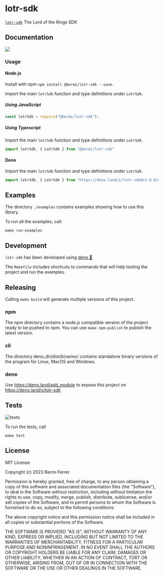 # lotr-sdk

[`lotr-sdk`](https://github.com/bermi/lotr-sdk) The Lord of the Rings SDK

## Documentation

[![](https://mermaid.ink/img/pako:eNptkctOAzEMRX8l8gpE5wciNoi2EgtW3aGRkCdxp9bkAXmogtJ_JzNlQmnJyj72tW7sAyivCSQogzEuGfuAtnWivAfHFo24_2oascxquKZrjrtr-kJdwD9Yijt2SWBPl3iTArte9OQ0hfPiKInPaEt4c3tRsJhohpPtyd7hBEQd2hEOj974UAtxz3YWlvQ9oxrm_Hg-b_xYndeM3iN_0pNbE6WKFboVpn_10wp-DXXeG8Hxdc9GVxiyq1pYgKVgkXW5xKRrIe3IUguyhJq2mE1qoXVja37TZQMrzckHkFs0kRaAOfnNh1MgU8g0N_0c9ASP30tCl_M?type=png)](https://mermaid.live/edit#pako:eNptkctOAzEMRX8l8gpE5wciNoi2EgtW3aGRkCdxp9bkAXmogtJ_JzNlQmnJyj72tW7sAyivCSQogzEuGfuAtnWivAfHFo24_2oascxquKZrjrtr-kJdwD9Yijt2SWBPl3iTArte9OQ0hfPiKInPaEt4c3tRsJhohpPtyd7hBEQd2hEOj974UAtxz3YWlvQ9oxrm_Hg-b_xYndeM3iN_0pNbE6WKFboVpn_10wp-DXXeG8Hxdc9GVxiyq1pYgKVgkXW5xKRrIe3IUguyhJq2mE1qoXVja37TZQMrzckHkFs0kRaAOfnNh1MgU8g0N_0c9ASP30tCl_M)

### Usage

#### Node.js

Install with npm `npm install @bermi/lotr-sdk --save`.

Import the main `lotrSdk` function and type definitions under
`LotrSdk`.

##### Using JavaScript

```javascript
const lotrSdk = require("@bermi/lotr-sdk");
```

##### Using Typescript

Import the main `lotrSdk` function and type definitions under
`LotrSdk`.


```typescript
import lotrSdk, { LotrSdk } from "@bermi/lotr-sdk"
```


#### Deno

Import the main `lotrSdk` function and type definitions under
`LotrSdk`.

```typescript
import lotrSdk, { LotrSdk } from "https://deno.land/x/lotr-sdk@v1.0.0/mod.ts";
```

## Examples

The directory `./examples` contains examples showing how to use this library.

To run all the examples, call:

```shell
make run-examples
```

## Development

`lotr-sdk` has been developed using [deno 🦕](https://deno.land/).

The `Makefile` includes shortcuts to commands that will help testing the project
and run the examples.

## Releasing

Calling `make build` will generate multiple versions of this project.

### npm

The npm directory contains a node.js compatible version of the project ready
to be pushed to npm. You can use `make npm-publish` to publish the
latest version.

### cli

The directory deno_dir/dist/binaries/ contains standalone binary versions
of the program for Linux, MacOS and Windows.

### deno

Use https://deno.land/add_module to expose this project on
https://deno.land/x/lotr-sdk

## Tests

![tests](https://github.com/bermi/lotr-sdk/actions/workflows/deno.yml/badge.svg)

To run the tests, call

```shell
make test
```

## License

MIT License

Copyright (c) 2023 Bermi Ferrer

Permission is hereby granted, free of charge, to any person obtaining a copy of
this software and associated documentation files (the "Software"), to deal in
the Software without restriction, including without limitation the rights to
use, copy, modify, merge, publish, distribute, sublicense, and/or sell copies of
the Software, and to permit persons to whom the Software is furnished to do so,
subject to the following conditions:

The above copyright notice and this permission notice shall be included in all
copies or substantial portions of the Software.

THE SOFTWARE IS PROVIDED "AS IS", WITHOUT WARRANTY OF ANY KIND, EXPRESS OR
IMPLIED, INCLUDING BUT NOT LIMITED TO THE WARRANTIES OF MERCHANTABILITY, FITNESS
FOR A PARTICULAR PURPOSE AND NONINFRINGEMENT. IN NO EVENT SHALL THE AUTHORS OR
COPYRIGHT HOLDERS BE LIABLE FOR ANY CLAIM, DAMAGES OR OTHER LIABILITY, WHETHER
IN AN ACTION OF CONTRACT, TORT OR OTHERWISE, ARISING FROM, OUT OF OR IN
CONNECTION WITH THE SOFTWARE OR THE USE OR OTHER DEALINGS IN THE SOFTWARE.
